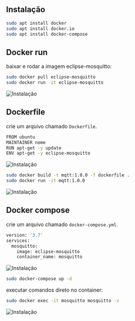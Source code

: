 ## Instalação
```sh
sudo apt install docker
sudo apt install docker.io
sudo apt install docker-compose
```
## Docker run
baixar e rodar a imagem eclipse-mosquitto:
```sh
sudo docker pull eclipse-mosquitto
sudo docker run -it eclipse-mosquitto
```
![Instalação](https://media.discordapp.net/attachments/848753904405446687/1186584459651317760/dockerRun.png?ex=6593c7e4&is=658152e4&hm=e58daa0c6f209983e1c48608741d7e5d11b65a930867ff0317a3749637937627&=&format=webp&quality=lossless)
## Dockerfile
crie um arquivo chamado `Dockerfile`.
```sh
FROM ubuntu
MAINTAINER nome
RUN apt-get -y update
ENV apt-get -y eclipse-mosquitto
```
![Instalação](https://media.discordapp.net/attachments/848753904405446687/1186584459227713626/dockerfile.png?ex=6593c7e4&is=658152e4&hm=810ddf7628bd700d73e8cbbcfbb787c96c0b471e427d16261d991a006ffc5ab5&=&format=webp&quality=lossless)
```sh
sudo docker build -t mqtt:1.0.0 -f dockerfile .
sudo docker run -it mqtt:1.0.0
```
![Instalação](https://media.discordapp.net/attachments/848753904405446687/1186584458405609524/dockerBuild.png?ex=6593c7e4&is=658152e4&hm=c53c96f78a28cd5c873437cf7fe34da862a3901206c3cf2605881c264f43c4df&=&format=webp&quality=lossless)
## Docker compose
crie um arquivo chamado `docker-compose.yml`.
```sh
version: '3.7'
services:
  mosquitto:
    image: eclipse-mosquitto
    container_name: mosquitto
```
![Instalação](https://media.discordapp.net/attachments/848753904405446687/1186584458116223026/dcyaml.png?ex=6593c7e4&is=658152e4&hm=57583aa283835b2c8ee419c73c21abf9258d470e9056b56a65104c7c51e7f7b1&=&format=webp&quality=lossless)
```sh
sudo docker-compose up -d
```
executar comandos direto no container:
```sh
sudo docker exec -it mosquitto mosquitto -v
```
![Instalação](https://media.discordapp.net/attachments/848753904405446687/1186584458716000316/dockerCompose.png?ex=6593c7e4&is=658152e4&hm=5e4ce21e0e55bdf6840a101a8bbd127057ec60933184fae49011db0155c1a1ac&=&format=webp&quality=lossless)